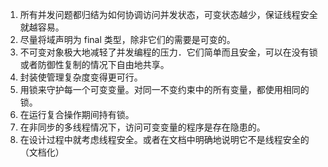 1. 所有并发问题都归结为如何协调访问并发状态，可变状态越少，保证线程安全就越容易。
2. 尽量将域声明为 final 类型，除非它们的需要是可变的。
3. 不可变对象极大地减轻了并发编程的压力．它们简单而且安金，可以在没有锁或者防御性复制的情况下自由地共享。
4. 封装使管理复杂度变得更可行。
5. 用锁来守护每一个可变变量。对同一不变约束中的所有变量，都使用相同的锁。
6. 在运行复合操作期间持有锁。
7. 在非同步的多线程情况下，访问可变变量的程序是存在隐患的。
8. 在设计过程中就考虑线程安全。或者在文档中明确地说明它不是线程安全的（文档化）